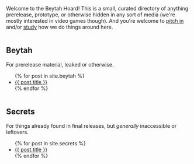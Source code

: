 ---
---

Welcome to the Beytah Hoard! This is a small, curated directory of anything
prerelease, prototype, or otherwise hidden in any sort of media (we're mostly
interested in video games though). And you're welcome to [pitch in](https://github.com/beytahhoard/beytahhoard.github.io/pulls) and/or
[study](https://github.com/beytahhoard/beytahhoard.github.io) how we do things around here.

<div class="container">
	<div class="column">
	<h2>Beytah</h2>
	<p>For prerelease material, leaked or otherwise.</p>
	<ul>
	{% for post in site.beytah %}
		<li><a href="{{ post.url }}">{{ post.title }}</a></li>
	{% endfor %}
	</ul>
	</div>
	<div class="column">
	<h2>Secrets</h2>
	<p>For things already found in final releases, but <i>generally</i> inaccessible or leftovers.</p>
	<ul>
	{% for post in site.secrets %}
		<li><a href="{{ post.url }}">{{ post.title }}</a></li>
	{% endfor %}
	</ul>
	</div>
</div>
